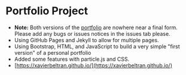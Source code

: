 # Portfolio Project
- **Note:** Both versions of the [portfolio](https://www.github.com/xavierbeltran/3d-portfolio) are nowhere near a final form. Please add any bugs or issues notices in the issues tab please. 
- Using GitHub Pages and Jekyll to allow for multiple pages.
- Using Bootstrap, HTML, and JavaScript to build a very simple "first version" of a personal portfolio
- Added some features with particle.js and CSS.
- [https://xavierbeltran.github.io/](https://xavierbeltran.github.io/)
